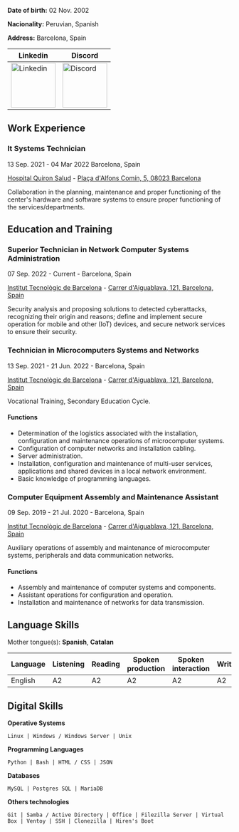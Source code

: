 **Date of birth:** 02 Nov. 2002

**Nacionality:** Peruvian, Spanish

**Address:** Barcelona, Spain

| Linkedin | Discord |
| --- | --- |
| <img src="img/linkedin.png" alt="Linkedin" width="100"> | <img src="img/discord.png" alt="Discord" width="100"> |

## Work Experience

### It Systems Technician

13 Sep. 2021 - 04 Mar 2022 Barcelona, Spain

[Hospital Quiron Salud](https://www.quironsalud.es/hospital-barcelona) - [Plaça d'Alfons Comín, 5, 08023 Barcelona](https://goo.gl/maps/ad9xntYLd9Kv56on8)

Collaboration in the planning, maintenance and proper functioning of the center's hardware and software systems to ensure proper functioning of the services/departments.

[
    #### Functions
    - Maintenance and management of Hardware and Software of equipment, servers and networks.
    - Installation and configuration of equipment at hardware and software level.
    - Server and network administration.
    - Integration of communcations equipment in telematic network infrastructures, determining the configuration to ensure their connectivity.
    - Manage users, according to the operating specifications to guarantee access and availability of systems resources.
    - Manage network services, installing and configuring the software in quality conditions.
    - Determine the infrastructure of telematic networks, drawing up schemes and selecting equipment and elements.
    - Management of incidents.
    - Diagnosis of systems malfunctions and adoption of corrective measuresd to restore its functionality.
    - Development of procedures and software use manuals.
    - Coordinate implementation of computer applications.
    - Training of users for the use of computer applications.
]:#

## Education and Training

### Superior Technician in Network Computer Systems Administration

07 Sep. 2022 - Current - Barcelona, Spain

[Institut Tecnològic de Barcelona](https://www.itb.cat/) - [Carrer d'Aiguablava, 121, Barcelona, Spain](https://g.page/itecbcn?share)

Security analysis and proposing solutions to detected cyberattacks, recognizing their origin and reasons; define and implement secure operation for mobile and other (IoT) devices, and secure network services to ensure their security.

### Technician in Microcomputers Systems and Networks

13 Sep. 2021 - 21 Jun. 2022 - Barcelona, Spain

[Institut Tecnològic de Barcelona](https://www.itb.cat/) - [Carrer d'Aiguablava, 121, Barcelona, Spain](https://g.page/itecbcn?share)

Vocational Training, Secondary Education Cycle.

#### Functions

- Determination of the logistics associated with the installation, configuration and maintenance operations of microcomputer systems.
- Configuration of computer networks and installation cabling.
- Server administration.
- Installation, configuration and maintenance of multi-user services, applications and shared devices in a local network environment.
- Basic knowledge of programming languages.

### Computer Equipment Assembly and Maintenance Assistant

09 Sep. 2019 - 21 Jul. 2020 - Barcelona, Spain

[Institut Tecnològic de Barcelona](https://www.itb.cat/) - [Carrer d'Aiguablava, 121, Barcelona, Spain](https://g.page/itecbcn?share)

Auxiliary operations of assembly and maintenance of microcomputer systems, peripherals and data communication networks.

#### Functions

- Assembly and maintenance of computer systems and components.
- Assistant operations for configuration and operation.
- Installation and maintenance of networks for data transmission.

## Language Skills

Mother tongue(s): **Spanish**, **Catalan**

| Language | Listening | Reading | Spoken production | Spoken interaction | Writing |
| --- | --- | --- | --- | --- | --- |
| English | A2 | A2 | A2 | A2 | A2 |

## Digital Skills

**Operative Systems**

~~~
Linux | Windows / Windows Server | Unix
~~~

**Programming Languages**

~~~
Python | Bash | HTML / CSS | JSON
~~~

**Databases**

~~~
MySQL | Postgres SQL | MariaDB
~~~

**Others technologies**

~~~
Git | Samba / Active Directory | Office | Filezilla Server | Virtual Box | Ventoy | SSH | Clonezilla | Hiren's Boot
~~~